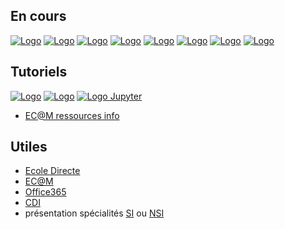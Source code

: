
## En cours

[![Logo](https://ericecmorlaix.github.io/img/LogoIO-small_brown.png "TSI-NSI_2022-2023")](https://ericecmorlaix.github.io/TSI-NSI_2022-2023) 
[![Logo](https://ericecmorlaix.github.io/img/LogoIO-small_red.png "TSI_2022-2023")](https://ericecmorlaix.github.io/TSI_2022-2023)
[![Logo](https://ericecmorlaix.github.io/img/LogoIO-small_deep_purple.png "TNSI_2022-2023")](https://ericecmorlaix.github.io/TNSI_2022-2023)
[![Logo](https://ericecmorlaix.github.io/img/LogoIO-small_blue.png "1SI_2022-2023")](https://ericecmorlaix.github.io/1SI_2022-2023)
[![Logo](https://ericecmorlaix.github.io/img/LogoIO-small_orange.png "1NSI_2022-2023")](https://ericecmorlaix.github.io/1NSI_2022-2023)
[![Logo](https://ericecmorlaix.github.io/img/LogoIO-small_green.png "2CIT_2022-2023")](https://ericecmorlaix.github.io/2CIT_2022-2023)
[![Logo](https://ericecmorlaix.github.io/img/LogoIO-small_lime.png "SNT-2GT4_2022-2023")](https://ericecmorlaix.github.io/SNT-2GT4_2022-2023)
[![Logo](https://ericecmorlaix.github.io/img/LogoIO-small_green.png "2SI_2022-2023")](https://ericecmorlaix.github.io/2SI_2022-2023)

## Tutoriels

[![Logo](https://ericecmorlaix.github.io/img/LogoIO-small-blue_grey.png "AdN : Lab SI")](https://ericecmorlaix.github.io/adn-Tutoriel_lab_si/)
[![Logo](https://ericecmorlaix.github.io/img/LogoIO-small_pink.png "AdN : Site Web")](https://ericecmorlaix.github.io/adn-Tutoriel_site_web/) 
[![Logo Jupyter](https://ericecmorlaix.github.io/img/Jupyter_logo.svg "Mes Blocs Notes")](https://ericecmorlaix.github.io/bn/)
- [EC@M ressources info](https://ec-morlaix.github.io/info/)


## Utiles

- [Ecole Directe](https://www.ecoledirecte.com)
- [EC@M](https://www.ecmorlaix.fr/)
- [Office365](https://login.microsoftonline.com/)
- [CDI](https://cdi-lycee.ecmorlaix.fr)
- présentation spécialités [SI](http://si.lycee.ecmorlaix.fr/) ou [NSI](http://si.lycee.ecmorlaix.fr/nsi)